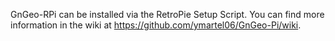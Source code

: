 GnGeo-RPi can be installed via the RetroPie Setup Script. You can find more information in the wiki at https://github.com/ymartel06/GnGeo-Pi/wiki.
